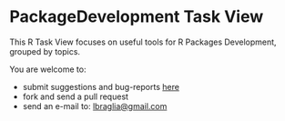 PackageDevelopment Task View
============================

This R Task View focuses on useful tools for R Packages
Development, grouped by topics.

You are welcome to:

- submit suggestions and bug-reports [here](https://github.com/lbraglia/PackageDevelopmentTaskView/issues)
- fork and send a pull request 
- send an e-mail to: lbraglia@gmail.com

